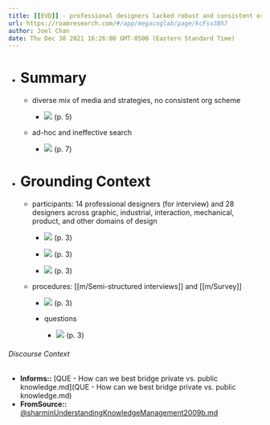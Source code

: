 ```yaml
---
title: [[EVD]] - professional designers lacked robust and consistent organization and metadata for ideas and examples, which hampered reuse - [[@sharminUnderstandingKnowledgeManagement2009b]]
url: https://roamresearch.com/#/app/megacoglab/page/kcFsv3Bh7
author: Joel Chan
date: Thu Dec 30 2021 16:26:00 GMT-0500 (Eastern Standard Time)
---
```


- # Summary

    - diverse mix of media and strategies, no consistent org scheme

        - ![](https://firebasestorage.googleapis.com/v0/b/firescript-577a2.appspot.com/o/imgs%2Fapp%2Fmegacoglab%2FMnYkeCNaRP.png?alt=media&token=8f9499d1-9469-40fe-af9b-dd46f3bdeba0) (p. 5)

    - ad-hoc and ineffective search

        - ![](https://firebasestorage.googleapis.com/v0/b/firescript-577a2.appspot.com/o/imgs%2Fapp%2Fmegacoglab%2FGUikazJVyB.png?alt=media&token=677d5a75-3f38-4f15-a0c7-f0375fdb2327) (p. 7)
- # Grounding Context

    - participants: 14 professional designers (for interview) and 28 designers across graphic, industrial, interaction, mechanical, product, and other domains of design

        - ![](https://firebasestorage.googleapis.com/v0/b/firescript-577a2.appspot.com/o/imgs%2Fapp%2Fmegacoglab%2FpjlNtiHIDT.png?alt=media&token=ad78b8a4-9b16-4bd0-97d5-98725fe55af8) (p. 3)

        - ![](https://firebasestorage.googleapis.com/v0/b/firescript-577a2.appspot.com/o/imgs%2Fapp%2Fmegacoglab%2FVReZ100sn5.png?alt=media&token=1db4f2ac-bbe7-4941-961e-9dece41815fa) (p. 3)

        - ![](https://firebasestorage.googleapis.com/v0/b/firescript-577a2.appspot.com/o/imgs%2Fapp%2Fmegacoglab%2FS-Zrxe-iCO.png?alt=media&token=8ef14bfd-8af4-4045-9070-3d5430ba0e1f) (p. 3)

    - procedures: [[m/Semi-structured interviews]] and [[m/Survey]]

        - ![](https://firebasestorage.googleapis.com/v0/b/firescript-577a2.appspot.com/o/imgs%2Fapp%2Fmegacoglab%2FFJt5mXsq8u.png?alt=media&token=0d2b6a75-dbcd-415f-899f-2b430a16f745) (p. 3)

        - questions

            - ![](https://firebasestorage.googleapis.com/v0/b/firescript-577a2.appspot.com/o/imgs%2Fapp%2Fmegacoglab%2FHYdbpTvc9z.png?alt=media&token=29227a72-60b4-46ea-a898-055773220f64) (p. 3)

###### Discourse Context

- **Informs::** [QUE - How can we best bridge private vs. public knowledge.md](QUE - How can we best bridge private vs. public knowledge.md)
- **FromSource::** [@sharminUnderstandingKnowledgeManagement2009b.md](@sharminUnderstandingKnowledgeManagement2009b.md)

